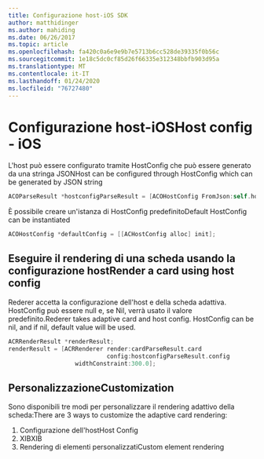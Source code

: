 ```yaml
---
title: Configurazione host-iOS SDK
author: matthidinger
ms.author: mahiding
ms.date: 06/26/2017
ms.topic: article
ms.openlocfilehash: fa420c0a6e9e9b7e5713b6cc528de39335f0b56c
ms.sourcegitcommit: 1e18c5dc0cf85d26f66335e312348bbfb903d95a
ms.translationtype: MT
ms.contentlocale: it-IT
ms.lasthandoff: 01/24/2020
ms.locfileid: "76727480"
---
```

# <a name="host-config---ios"></a><span data-ttu-id="9a738-102">Configurazione host-iOS</span><span class="sxs-lookup"><span data-stu-id="9a738-102">Host config - iOS</span></span>

<span data-ttu-id="9a738-103">L'host può essere configurato tramite HostConfig che può essere generato da una stringa JSON</span><span class="sxs-lookup"><span data-stu-id="9a738-103">Host can be configured through HostConfig which can be generated by JSON string</span></span>

```objective-c
ACOParseResult *hostconfigParseResult = [ACOHostConfig FromJson:self.hostconfig];
```

<span data-ttu-id="9a738-104">È possibile creare un'istanza di HostConfig predefinito</span><span class="sxs-lookup"><span data-stu-id="9a738-104">Default HostConfig can be instantiated</span></span>

```objective-c
ACOHostConfig *defaultConfig = [[ACHostConfig alloc] init];
```

## <a name="render-a-card-using-host-config"></a><span data-ttu-id="9a738-105">Eseguire il rendering di una scheda usando la configurazione host</span><span class="sxs-lookup"><span data-stu-id="9a738-105">Render a card using host config</span></span>

<span data-ttu-id="9a738-106">Rederer accetta la configurazione dell'host e della scheda adattiva. HostConfig può essere null e, se Nil, verrà usato il valore predefinito.</span><span class="sxs-lookup"><span data-stu-id="9a738-106">Rederer takes adaptive card and host config. HostConfig can be nil, and if nil, default value will be used.</span></span>

```objective-c
ACRRenderResult *renderResult;
renderResult = [ACRRenderer render:cardParseResult.card
                            config:hostconfigParseResult.config
                   widthConstraint:300.0];
```

## <a name="customization"></a><span data-ttu-id="9a738-107">Personalizzazione</span><span class="sxs-lookup"><span data-stu-id="9a738-107">Customization</span></span>

<span data-ttu-id="9a738-108">Sono disponibili tre modi per personalizzare il rendering adattivo della scheda:</span><span class="sxs-lookup"><span data-stu-id="9a738-108">There are 3 ways to customize the adaptive card rendering:</span></span>

1. <span data-ttu-id="9a738-109">Configurazione dell'host</span><span class="sxs-lookup"><span data-stu-id="9a738-109">Host Config</span></span>
2. <span data-ttu-id="9a738-110">XIB</span><span class="sxs-lookup"><span data-stu-id="9a738-110">XIB</span></span>
3. <span data-ttu-id="9a738-111">Rendering di elementi personalizzati</span><span class="sxs-lookup"><span data-stu-id="9a738-111">Custom element rendering</span></span>
